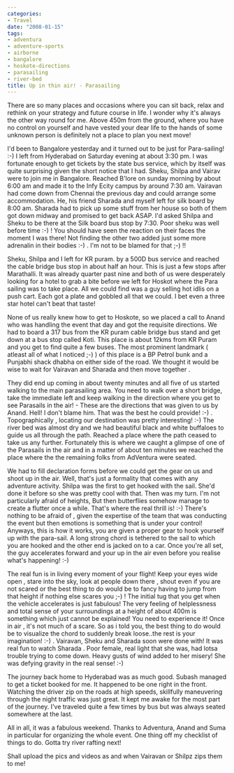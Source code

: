 ```yaml
---
categories:
- Travel
date: "2008-01-15"
tags:
- adventura
- adventure-sports
- airborne
- bangalore
- hoskote-directions
- parasailing
- river-bed
title: Up in thin air! - Parasailing
---
```


There are so many places and occasions where you can sit back, relax and rethink on your strategy and future course in life. I wonder why it's always the other way round for me. Above 450m from the ground, where you have no control on yourself and have vested your dear life to the hands of some unknown person is definitely not a place to plan you next move!

I'd been to Bangalore yesterday and it turned out to be just for Para-sailing! :-) I left from Hyderabad on Saturday evening at about 3:30 pm. I was fortunate enough to get tickets by the state bus service, which by itself was quite surprising given the short notice that I had. Sheku, Shilpa and Vairav were to join me in Bangalore. Reached B'lore on sunday morning by about 6:00 am and made it to the Infy Ecity campus by around 7:30 am. Vairavan had come down from Chennai the previous day and could arrange some accommodation. He, his friend Sharada and myself left for silk board by 8:00 am. Sharada had to pick up some stuff from her house so both of them got down midway and promised to get back ASAP. I'd asked Shilpa and Sheku to be there at the Silk board bus stop by 7:30. Poor sheku was well before time :-) ! You should have seen the reaction on their faces the moment I was there! Not finding the other two added just some more adrenalin in their bodies :-) . I'm not to be blamed for that ;-) !!

Sheku, Shilpa and I left for KR puram. by a 500D bus service and reached the cable bridge bus stop in about half an hour. This is just a few stops after Marathalli. It was already quarter past nine and both of us were desperately looking for a hotel to grab a bite before we left for Hoskot where the Para sailing was to take place. All we could find was a guy selling hot idlis on a push cart. Each got a plate and gobbled all that we could. I bet even a three star hotel can't beat that taste!

None of us really knew how to get to Hoskote, so we placed a call to Anand who was handling the event that day and got the requisite directions. We had to board a 317 bus from the KR puram cable bridge bus stand and get down at a bus stop called Koti. This place is about 12kms from KR Puram and you get to find quite a few buses. The most prominent landmark ( atleast all of what I noticed ;-) ) of this place is a BP Petrol bunk and a Punjabhi shack dhabha on either side of the road. We thought it would be wise to wait for Vairavan and Sharada and then move together .

They did end up coming in about twenty minutes and all five of us started walking to the main parasailing area. You need to walk over a short bridge, take the immediate left and keep walking in the direction where you get to see Parasails in the air! - These are the directions that was given to us by Anand. Hell! I don't blame him. That was the best he could provide! :-) . Topographically , locating our destination was pretty interesting! :-) The river bed was almost dry and we had beautiful black and white buffaloes to guide us all through the path. Reached a place where the path ceased to take us any further. Fortunately this is where we caught a glimpse of one of the Parasails in the air and in a matter of about ten minutes we reached the place where the the remaining folks from AdVentura were seated.

We had to fill declaration forms before we could get the gear on us and shoot up in the air. Well, that's just a formality that comes with any adventure activity. Shilpa was the first to get hooked with the sail. She'd done it before so she was pretty cool with that. Then was my turn. I'm not particularly afraid of heights, But then butterflies somehow manage to create a flutter once a while. That's where the real thrill is! :-) There's nothing to be afraid of , given the expertise of the team that was conducting the event but then emotions is something that is under your control! Anyways, this is how it works, you are given a proper gear to hook yourself up with the para-sail. A long strong chord is tethered to the sail to which you are hooked and the other end is jacked on to a car. Once you're all set, the guy accelerates forward and your up in the air even before you realise what's happening! :-)

The real fun is in living every moment of your flight! Keep your eyes wide open , stare into the sky, look at people down there , shout even if you are not scared or the best thing to do would be to fancy having to jump from that height if nothing else scares you ;-) ! The initial tug that you get when the vehicle accelerates is just fabulous! The very feeling of helplessness and total sense of your surroundings at a height of about 400m is something which just cannot be explained! You need to experience it! Once in air , it's not much of a scare. So as i told you, the best thing to do would be to visualize the chord to suddenly break loose..the rest is your imagination! :-) . Vairavan, Sheku and Sharada soon were done with! It was real fun to watch Sharada . Poor female, real light that she was, had lotsa trouble trying to come down. Heavy gusts of wind added to her misery! She was defying gravity in the real sense! :-)

The journey back home to Hyderabad was as much good. Subash managed to get a ticket booked for me. It happened to be one right in the front. Watching the driver zip on the roads at high speeds, skillfully maneuvering through the night traffic was just great. It kept me awake for the most part of the journey. I've traveled quite a few times by bus but was always seated somewhere at the last.

All in all, it was a fabulous weekend. Thanks to Adventura, Anand and Suma in particular for organizing the whole event. One thing off my checklist of things to do. Gotta try river rafting next!

Shall upload the pics and videos as and when Vairavan or Shilpz zips them to me!
